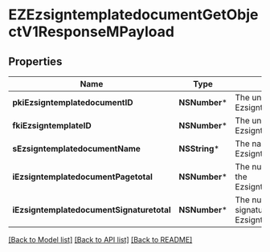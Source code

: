 # EZEzsigntemplatedocumentGetObjectV1ResponseMPayload

## Properties
Name | Type | Description | Notes
------------ | ------------- | ------------- | -------------
**pkiEzsigntemplatedocumentID** | **NSNumber*** | The unique ID of the Ezsigntemplatedocument | 
**fkiEzsigntemplateID** | **NSNumber*** | The unique ID of the Ezsigntemplate | 
**sEzsigntemplatedocumentName** | **NSString*** | The name of the Ezsigntemplatedocument. | 
**iEzsigntemplatedocumentPagetotal** | **NSNumber*** | The number of pages in the Ezsigntemplatedocument. | 
**iEzsigntemplatedocumentSignaturetotal** | **NSNumber*** | The number of total signatures in the Ezsigntemplate. | 

[[Back to Model list]](../README.md#documentation-for-models) [[Back to API list]](../README.md#documentation-for-api-endpoints) [[Back to README]](../README.md)



